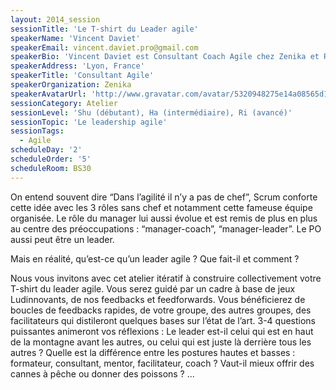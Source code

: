 ```yaml
---
layout: 2014_session
sessionTitle: 'Le T-shirt du Leader agile'
speakerName: 'Vincent Daviet'
speakerEmail: vincent.daviet.pro@gmail.com
speakerBio: 'Vincent Daviet est Consultant Coach Agile chez Zenika et Rupture(21. Fort de ses expériences de développeur, Scrum Master, Product Owner, et membre actif du Club Agile Rhône-Alpes Lyon depuis 2009, il accompagne équipes de réalisation, management, et direction dans leurs démarches d''amélioration continue, et de performance durable. Sa spécialité : la création et la facilitation de jeux sérieux agiles et d''innovation.'
speakerAddress: 'Lyon, France'
speakerTitle: 'Consultant Agile'
speakerOrganization: Zenika
speakerAvatarUrl: 'http://www.gravatar.com/avatar/5320948275e14a08565d1a23e0f84d3f?size=200&default=mm'
sessionCategory: Atelier
sessionLevel: 'Shu (débutant), Ha (intermédiaire), Ri (avancé)'
sessionTopic: 'Le leadership agile'
sessionTags:
  - Agile
scheduleDay: '2'
scheduleOrder: '5'
scheduleRoom: BS30
---
```


On entend souvent dire “Dans l’agilité il n’y a pas de chef”, Scrum conforte cette idée avec les 3 rôles sans chef et notamment cette fameuse équipe organisée. Le rôle du manager lui aussi évolue et est remis de plus en plus au centre des préoccupations : “manager-coach”, “manager-leader”. Le PO aussi peut être un leader.

Mais en réalité, qu’est-ce qu’un leader agile ? Que fait-il et comment ?

Nous vous invitons avec cet atelier itératif à construire collectivement votre T-shirt du leader agile. Vous serez guidé par un cadre à base de jeux Ludinnovants, de nos feedbacks et feedforwards.   Vous bénéficierez de boucles de feedbacks rapides, de votre groupe, des autres groupes, des facilitateurs qui distileront quelques bases sur l’état de l’art. 3-4 questions puissantes animeront vos réflexions :
Le leader est-il celui qui est en haut de la montagne avant les autres, ou celui qui est juste là derrière tous les autres ?
Quelle est la différence entre les postures hautes et basses : formateur, consultant, mentor, facilitateur, coach ?
Vaut-il mieux offrir des cannes à pêche ou donner des poissons ?
...

